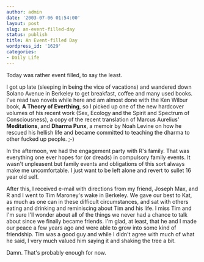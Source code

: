```yaml
---
author: admin
date: '2003-07-06 01:54:00'
layout: post
slug: an-event-filled-day
status: publish
title: An Event-filled Day
wordpress_id: '1629'
categories:
- Daily Life
---
```

Today was rather event filled, to say the least.

I got up late (sleeping in being the vice of vacations) and wandered down Solano Avenue in Berkeley to get breakfast, coffee and many used books. I&apos;ve read two novels while here and am almost done with the Ken Wilbur book, <b>A Theory of Everthing</b>, so I picked up one of the new hardcover volumes of his recent work (Sex, Ecology and the Spirit and Spectrum of Consciousness), a copy of the recent translation of Marcus Aurelius&apos; <b>Meditations</b>, and <b>Dharma Punx</b>, a memoir by Noah Levine on how he rescued his hellish life and became committed to teaching the dharma to other fucked up people. ;-)

In the afternoon, we had the engagement party with R&apos;s family. That was everything one ever hopes for (or dreads) in compulsory family events. It wasn&apos;t unpleasent but family events and obligations of this sort always make me uncomfortable. I just want to be left alone and revert to sullet 16 year old self.

After this, I received e-mail with directions from my friend, Joseph Max, and R and I went to Tim Maroney&apos;s wake in Berkeley. We gave our best to Kat, as much as one can in these difficult circumstances, and sat with others eating and drinking and reminiscing about Tim and his life. I miss Tim and I&apos;m sure I&apos;ll wonder about all of the things we never had a chance to talk about since we finally became friends. I&apos;m glad, at least, that he and I made our peace a few years ago and were able to grow into some kind of friendship. Tim was a good guy and while I didn&apos;t agree with much of what he said, I very much valued him saying it and shaking the tree a bit.

Damn. That&apos;s probably enough for now.
